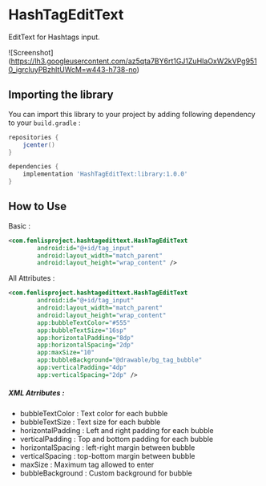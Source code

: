 # HashTagEditText
EditText for Hashtags input.

![Screenshot] (https://lh3.googleusercontent.com/az5qta7BY6rt1GJ1ZuHIaOxW2kVPg9510_igrcluyPBzhltUWcM=w443-h738-no)

## Importing the library
You can import this library to your project by adding following dependency to your `build.gradle` :
```gradle
repositories {
    jcenter()
}

dependencies {
    implementation 'HashTagEditText:library:1.0.0'
}
```

## How to Use
Basic :
```xml
<com.fenlisproject.hashtagedittext.HashTagEditText
        android:id="@+id/tag_input"
        android:layout_width="match_parent"
        android:layout_height="wrap_content" />
```

All Attributes :
```xml
<com.fenlisproject.hashtagedittext.HashTagEditText
        android:id="@+id/tag_input"
        android:layout_width="match_parent"
        android:layout_height="wrap_content"
        app:bubbleTextColor="#555"
        app:bubbleTextSize="16sp"
        app:horizontalPadding="8dp"
        app:horizontalSpacing="2dp"
        app:maxSize="10"
        app:bubbleBackground="@drawable/bg_tag_bubble"
        app:verticalPadding="4dp"
        app:verticalSpacing="2dp" />
```

##### XML Atrributes : 
- bubbleTextColor : Text color for each bubble
- bubbleTextSize : Text size for each bubble
- horizontalPadding : Left and right padding for each bubble
- verticalPadding : Top and bottom padding for each bubble
- horizontalSpacing : left-right margin between bubble
- verticalSpacing : top-bottom margin between bubble
- maxSize : Maximum tag allowed to enter
- bubbleBackground : Custom background for bubble
